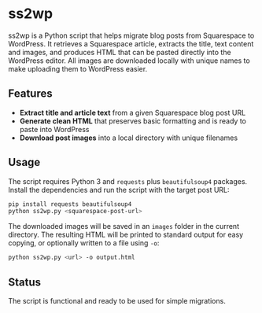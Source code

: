 # ss2wp

ss2wp is a Python script that helps migrate blog posts from Squarespace to WordPress. It retrieves a Squarespace article, extracts the title, text content and images, and produces HTML that can be pasted directly into the WordPress editor. All images are downloaded locally with unique names to make uploading them to WordPress easier.

## Features

- **Extract title and article text** from a given Squarespace blog post URL
- **Generate clean HTML** that preserves basic formatting and is ready to paste into WordPress
- **Download post images** into a local directory with unique filenames

## Usage

The script requires Python 3 and `requests` plus `beautifulsoup4` packages. Install the dependencies and run the script with the target post URL:

```bash
pip install requests beautifulsoup4
python ss2wp.py <squarespace-post-url>
```

The downloaded images will be saved in an `images` folder in the current directory. The resulting HTML will be printed to standard output for easy copying, or optionally written to a file using `-o`:

```bash
python ss2wp.py <url> -o output.html
```

## Status

The script is functional and ready to be used for simple migrations.

